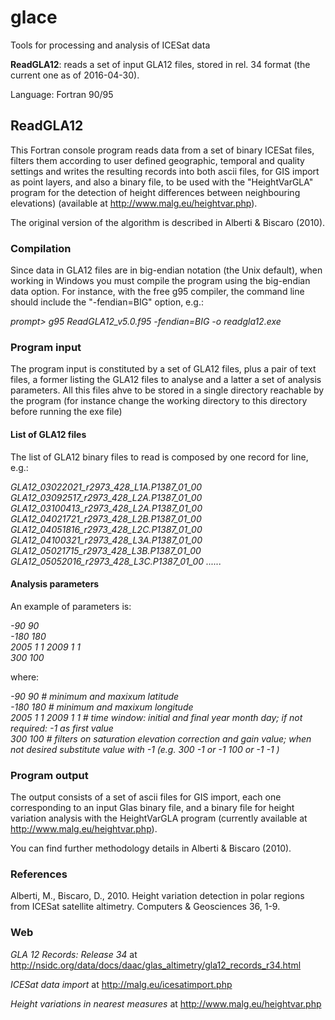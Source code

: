 <h1>glace</h1>

Tools for processing and analysis of ICESat data

<b>ReadGLA12</b>: reads a set of input GLA12 files, stored in rel. 34 format (the current one as of 2016-04-30).

Language: Fortran 90/95


<h2>ReadGLA12</h2>

This Fortran console program reads data from a set of binary ICESat files, filters them according to user defined geographic, temporal and quality settings and writes the resulting records into both ascii files, for GIS import as point layers, and also a binary file, to be used with the "HeightVarGLA" program for the detection of height differences between neighbouring elevations) (available at <a href="http://www.malg.eu/heightvar.php">http://www.malg.eu/heightvar.php</a>).

The original version of the algorithm is described in Alberti & Biscaro (2010).


<h3>Compilation</h3>

Since data in GLA12 files are in big-endian notation (the Unix default), when working in Windows you must compile the program using the big-endian data option. 
For instance, with the free g95 compiler, the command line should include the "-fendian=BIG" option, e.g.: 

<i>prompt> g95 ReadGLA12_v5.0.f95 -fendian=BIG -o readgla12.exe</i>

<h3>Program input</h3>
The program input is constituted by a set of GLA12 files, plus a pair of text files, a former listing the GLA12 files to analyse and a latter a set of analysis parameters. All this files ahve to be stored in a single directory reachable by the program (for instance change the working directory to this directory before running the exe file)

<h4>List of GLA12 files</h4>

The list of GLA12 binary files to read is composed by one record for line, e.g.: 

<i>GLA12_03022021_r2973_428_L1A.P1387_01_00 
GLA12_03092517_r2973_428_L2A.P1387_01_00 
GLA12_03100413_r2973_428_L2A.P1387_01_00 
GLA12_04021721_r2973_428_L2B.P1387_01_00 
GLA12_04051816_r2973_428_L2C.P1387_01_00 
GLA12_04100321_r2973_428_L3A.P1387_01_00 
GLA12_05021715_r2973_428_L3B.P1387_01_00 
GLA12_05052016_r2973_428_L3C.P1387_01_00 
...... </i>


<h4>Analysis parameters</h4>

An example of parameters is:

<i>-90 90<br /> 
-180 180<br /> 
2005 1 1 2009 1 1<br /> 
300 100</i>

where: 

<i>-90 90 # minimum and maxixum latitude<br /> 
-180 180 # minimum and maxixum longitude <br /> 
2005 1 1 2009 1 1 # time window: initial and final year month day; if not required: -1 as first value <br /> 
300 100 # filters on saturation elevation correction and gain value; when not desired substitute value with -1 (e.g. 300 -1 or -1 100 or -1 -1 ) 
</i>


<h3>Program output</h3>

The output consists of a set of ascii files for GIS import, each one corresponding to an input Glas binary file, and a binary file for height variation analysis with the HeightVarGLA program (currently available at <a href="http://www.malg.eu/heightvar.php">http://www.malg.eu/heightvar.php</a>). 

You can find further methodology details in Alberti & Biscaro (2010).


<h3>References</h3>

Alberti, M., Biscaro, D., 2010. Height variation detection in polar regions from ICESat satellite altimetry. Computers & Geosciences 36, 1-9.



<h3>Web</h3>

<i>GLA 12 Records: Release 34</i> at <a href="http://nsidc.org/data/docs/daac/glas_altimetry/gla12_records_r34.html">http://nsidc.org/data/docs/daac/glas_altimetry/gla12_records_r34.html</a>

<i>ICESat data import</i> at <a href="http://malg.eu/icesatimport.php">http://malg.eu/icesatimport.php</a>

<i>Height variations in nearest measures</i> at <a href="http://www.malg.eu/heightvar.php">http://www.malg.eu/heightvar.php</a>

